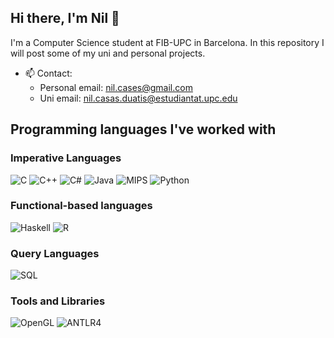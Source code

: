 <!--
**nilhouses/nilhouses** is a ✨ _special_ ✨ repository because its `README.md` (this file) appears on your GitHub profile.

Here are some ideas to get you started:

- 🔭 I’m currently working on ...
- 🔭 I’m currently at 108/240 ECTS
- 🌱 I’m currently learning ...
- 👯 I’m looking to collaborate on ...
- 🤔 I’m looking for help with ...
- 💬 Ask me about ...
- 📫 How to reach me: ...
- 😄 Pronouns: ...
- ⚡ Fun fact: ...
-->
## Hi there, I'm Nil 👋
I'm a Computer Science student at FIB-UPC in Barcelona.
In this repository I will post some of my uni and personal projects.

- 📫 Contact:
    - Personal email: nil.cases@gmail.com
    - Uni email: nil.casas.duatis@estudiantat.upc.edu

## Programming languages I've worked with
### Imperative Languages
![C](https://img.shields.io/badge/C-A8B9CC?logo=c&logoColor=white)
![C++](https://img.shields.io/badge/C++-00599C?logo=cplusplus&logoColor=white)
![C#](https://img.shields.io/badge/C%23-239120?logo=csharp&logoColor=white)
![Java](https://img.shields.io/badge/Java-007396?logo=java&logoColor=white)
![MIPS](https://img.shields.io/badge/MIPS-0096FF?logo=mips&logoColor=white)
![Python](https://img.shields.io/badge/Python-blue?logo=python&logoColor=white)

### Functional-based languages
![Haskell](https://img.shields.io/badge/Haskell-5D4F85?logo=haskell&logoColor=white)
![R](https://img.shields.io/badge/R-276DC3?logo=r&logoColor=white)

### Query Languages
![SQL](https://img.shields.io/badge/SQL-4479A1?logo=postgresql&logoColor=white)

### Tools and Libraries
![OpenGL](https://img.shields.io/badge/OpenGL-FFFFFF?logo=opengl&logoColor=blue)
![ANTLR4](https://img.shields.io/badge/ANTLR4-9E4B1A?logo=antlr&logoColor=white)
